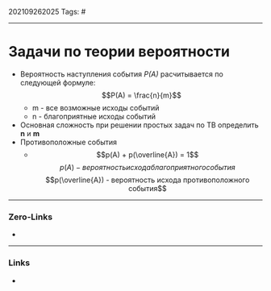 202109262025
Tags: #
___
# Задачи по теории вероятности
- Вероятность наступления события *P(A)* расчитывается по следующей формуле: $$P(A) = \frac{n}{m}$$ 
	- m - все возможные исходы событий
	- n - благоприятные исходы событий
- Основная сложность при решении простых задач по ТВ определить **n** и **m**
- Противоположные события
	- $$p(A) + p(\overline{A}) = 1$$
		$$p(A) - вероятность исхода благоприятного события$$ 
		$$p(\overline{A}) - вероятность исхода противоположного события$$

___
### Zero-Links
- 

___
### Links
- 